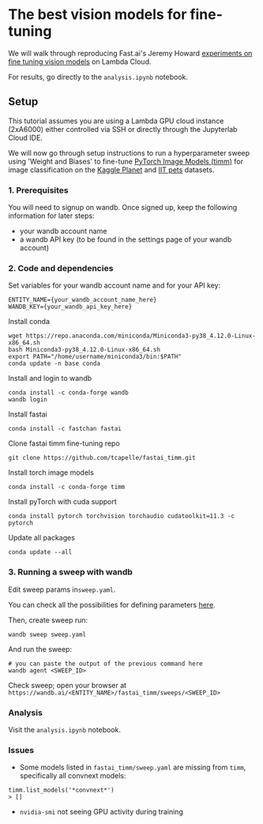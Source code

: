 # The best vision models for fine-tuning

We will walk through reproducing Fast.ai's Jeremy Howard [experiments on fine tuning vision models](https://www.kaggle.com/code/jhoward/the-best-vision-models-for-fine-tuning/notebook) on Lambda Cloud.

For results, go directly to the `analysis.ipynb` notebook.

## Setup

This tutorial assumes you are using a Lambda GPU cloud instance (2xA6000) either controlled via SSH or directly through the Jupyterlab Cloud IDE.

We will now go through setup instructions to run a hyperparameter sweep using 'Weight and Biases' to fine-tune  [PyTorch Image Models (timm)](https://github.com/rwightman/pytorch-image-models) for image classification on the [Kaggle Planet](https://www.kaggle.com/c/planet-understanding-the-amazon-from-space/data) and [IIT pets](https://www.robots.ox.ac.uk/~vgg/data/pets/) datasets.

### 1. Prerequisites

You will need to signup on wandb.
Once signed up, keep the following information for later steps:
  * your wandb account name
  * a wandb API key (to be found in the settings page of your wandb account)

### 2. Code and dependencies

Set variables for your wandb account name and for your API key:
```
ENTITY_NAME={your_wandb_account_name_here}
WANDB_KEY={your_wandb_api_key_here}
```

Install conda
```
wget https://repo.anaconda.com/miniconda/Miniconda3-py38_4.12.0-Linux-x86_64.sh
bash Miniconda3-py38_4.12.0-Linux-x86_64.sh
export PATH="/home/username/miniconda3/bin:$PATH"
conda update -n base conda
```

Install and login to wandb
```
conda install -c conda-forge wandb
wandb login
```

Install fastai
```
conda install -c fastchan fastai
```

Clone fastai timm fine-tuning repo
```
git clone https://github.com/tcapelle/fastai_timm.git
```

Install torch image models
```
conda install -c conda-forge timm
```

Install pyTorch with cuda support
```
conda install pytorch torchvision torchaudio cudatoolkit=11.3 -c pytorch
```

Update all packages
```
conda update --all
```

### 3. Running a sweep with wandb

Edit sweep params in`sweep.yaml`.

You can check all the possibilities for defining parameters [here](https://docs.wandb.ai/guides/sweeps/configuration).

Then, create sweep run:
```
wandb sweep sweep.yaml
```

And run the sweep:
```
# you can paste the output of the previous command here
wandb agent <SWEEP_ID>
```

Check sweep; open your browser at `https://wandb.ai/<ENTITY_NAME>/fastai_timm/sweeps/<SWEEP_ID>`


### Analysis

Visit the `analysis.ipynb` notebook.


### Issues

* Some models listed in `fastai_timm/sweep.yaml` are missing from `timm`, specifically all convnext models:
```
timm.list_models('*convnext*')
> []
```

* `nvidia-smi` not seeing GPU activity during training